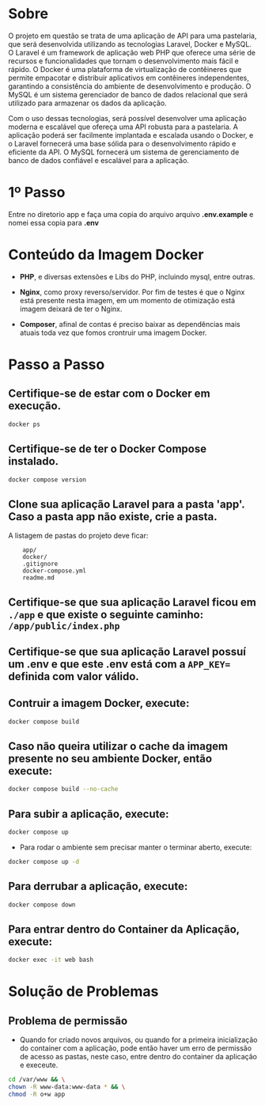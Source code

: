 # Sobre

O projeto em questão se trata de uma aplicação de API para uma pastelaria, que será desenvolvida utilizando as tecnologias Laravel, Docker e MySQL. O Laravel é um framework de aplicação web PHP que oferece uma série de recursos e funcionalidades que tornam o desenvolvimento mais fácil e rápido. O Docker é uma plataforma de virtualização de contêineres que permite empacotar e distribuir aplicativos em contêineres independentes, garantindo a consistência do ambiente de desenvolvimento e produção. O MySQL é um sistema gerenciador de banco de dados relacional que será utilizado para armazenar os dados da aplicação.

Com o uso dessas tecnologias, será possível desenvolver uma aplicação moderna e escalável que ofereça uma API robusta para a pastelaria. A aplicação poderá ser facilmente implantada e escalada usando o Docker, e o Laravel fornecerá uma base sólida para o desenvolvimento rápido e eficiente da API. O MySQL fornecerá um sistema de gerenciamento de banco de dados confiável e escalável para a aplicação.

# 1º Passo
Entre no diretorio app e faça uma copia do arquivo arquivo <b>.env.example</b> e nomei essa copia para <b>.env</b>

# Conteúdo da Imagem Docker

- <b>PHP</b>, e diversas extensões e Libs do PHP, incluindo mysql, entre outras.

- <b>Nginx</b>, como proxy reverso/servidor. Por fim de testes é que o Nginx está presente nesta imagem, em um momento de otimização está imagem deixará de ter o Nginx.

- <b>Composer</b>, afinal de contas é preciso baixar as dependências mais atuais toda vez que fomos crontruir uma imagem Docker.

# Passo a Passo

## Certifique-se de estar com o Docker em execução.

```sh
docker ps
```

## Certifique-se de ter o Docker Compose instalado.

```sh
docker compose version
```

## Clone sua aplicação Laravel para a pasta 'app'. Caso a pasta app não existe, crie a pasta.

A listagem de pastas do projeto deve ficar:

```
    app/
    docker/
    .gitignore
    docker-compose.yml
    readme.md
```

## Certifique-se que sua aplicação Laravel ficou em `./app` e que existe o seguinte caminho: `/app/public/index.php`

## Certifique-se que sua aplicação Laravel possuí um .env e que este .env está com a `APP_KEY=` definida com valor válido.

## Contruir a imagem Docker, execute:

```sh
docker compose build
```

## Caso não queira utilizar o cache da imagem presente no seu ambiente Docker, então execute:

```sh
docker compose build --no-cache
```

## Para subir a aplicação, execute:

```sh
docker compose up
```

- Para rodar o ambiente sem precisar manter o terminar aberto, execute:

```sh
docker compose up -d
```

## Para derrubar a aplicação, execute:

```sh
docker compose down
```

## Para entrar dentro do Container da Aplicação, execute:

```sh
docker exec -it web bash
```

# Solução de Problemas

## Problema de permissão

- Quando for criado novos arquivos, ou quando for a primeira inicialização do container com a aplicação, pode então haver um erro de permissão de acesso as pastas, neste caso, entre dentro do container da aplicação e execeute.

```sh
cd /var/www && \
chown -R www-data:www-data * && \
chmod -R o+w app
```
